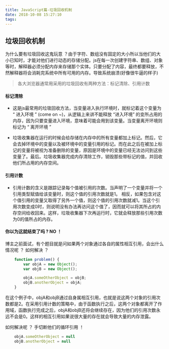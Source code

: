 ```yaml
---
title: JavaScript篇-垃圾回收机制
date: 2018-10-08 15:27:10
tags:
---
```

## 垃圾回收机制
为什么要有垃圾回收这鬼玩意 ？由于字符、数组没有固定的大小所以当他们的大小已知时，才能对他们进行动态的存储分配。js在每一次创建字符串、数组、对象等时，解释器必须分配内存来存储那个实体。只要分配了内容，最终都要释放，不然解释器将会消耗完系统中所有可用的内存。导致系统崩溃(好像很牛逼的样子)

<!-- ![image](https://github.com/PDKSophia/ONE_WORD/raw/master/images/g2.gif) -->

> 各大浏览器通常用采用的垃圾回收有两种方法：标记清除、引用计数

#### 标记清除
- 这是js最常用的垃圾回收方法，当变量进入执行环境时，就标记着这个变量为 “ 进入环境 ” (come on ~)，从逻辑上来讲不能释放 “进入环境” 的变所占用的内存，因为只要变量进入环境，意味着可能会用到该变量。当变量离开环境则标记为 “ 离开环境 ”

- 垃圾收集器在运行的时候会给存储在内存中的所有变量都加上标记。然后，它会去掉环境中的变量以及被环境中的变量引用的标记。而在此之后在被加上标记的变量将被视为准备删除的变量，原因是环境中的变量已经无法访问到这些变量了。最后。垃圾收集器完成内存清除工作，销毁那些带标记的值，并回收他们所占用的内存空间。

#### 引用计数
- 引用计数的含义是跟踪记录每个值被引用的次数。当声明了一个变量并将一个引用类型赋值给该变量时，则这个值的引用次数就是1。
相反，如果包含对这个值引用的变量又取得了另外一个值，则这个值的引用次数就减1。当这个引用次数变成0时，则说明没有办法再访问这个值了，因而就可以将其所占的内存空间给收回来。这样，垃圾收集器下次再运行时，它就会释放那些引用次数为0的值所占的内存。


#### 你以为这就结束了吗 ? NO ！
博主之前面试，有个题目就是问如果两个对象通过各自的属性相互引用，会出什么情况呢 ？ 如何解决 ？

```javascript
    function problem() {
        var objA = new Object();
        var objB = new Object();

        objA.someOtherObject = objB;
        objB.anotherObject = objA;
    }
```
在这个例子中，objA和objB通过自身属相互引用，也就是说这两个对象的引用次数都是2。在采用引用计数的策略中，由于函数执行之后，这两个对象都离开了作用域，函数执行完成之后，objA和objB还将会继续存在，因为他们的引用次数永远不会是0。这样的相互引用如果说很大量的存在就会导致大量的内存泄露。

如何解决呢 ？ 手切断他们的循环引用 ！
```javascript
    objA.someOtherObject = null
    objB.anotherObject = null
```
